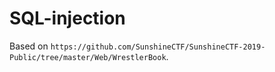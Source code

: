 # SQL-injection

Based on `https://github.com/SunshineCTF/SunshineCTF-2019-Public/tree/master/Web/WrestlerBook`.
